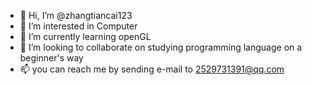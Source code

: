 - 👋 Hi, I’m @zhangtiancai123
- 👀 I’m interested in Computer
- 🌱 I’m currently learning openGL
- 💞️ I’m looking to collaborate on studying programming language on a beginner's way
- 📫 you can reach me by sending e-mail to 2529731391@qq.com

<!---
zhangtiancai123/zhangtiancai123 is a ✨ special ✨ repository because its `README.md` (this file) appears on your GitHub profile.
You can click the Preview link to take a look at your changes.
--->
